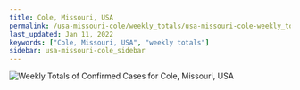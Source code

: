 ```yaml
---
title: Cole, Missouri, USA
permalink: /usa-missouri-cole/weekly_totals/usa-missouri-cole-weekly_totals.html
last_updated: Jan 11, 2022
keywords: ["Cole, Missouri, USA", "weekly totals"]
sidebar: usa-missouri-cole_sidebar
---
```


![Weekly Totals of Confirmed Cases for Cole, Missouri, USA](/covid_tracker/images/graphs/usa-missouri-cole-weekly_totals_graph.png)
